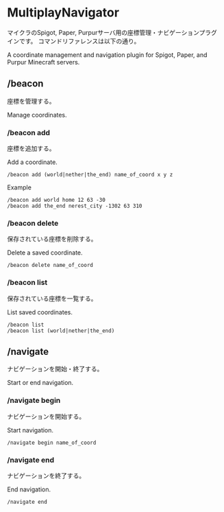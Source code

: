 # MultiplayNavigator

マイクラのSpigot, Paper, Purpurサーバ用の座標管理・ナビゲーションプラグインです。
コマンドリファレンスは以下の通り。

A coordinate management and navigation plugin for Spigot, Paper, and Purpur Minecraft servers.

## /beacon

座標を管理する。

Manage coordinates.

### /beacon add

座標を追加する。

Add a coordinate.

```
/beacon add (world|nether|the_end) name_of_coord x y z
```

Example
```
/beacon add world home 12 63 -30
/beacon add the_end nerest_city -1302 63 310
```

### /beacon delete

保存されている座標を削除する。

Delete a saved coordinate.

```
/beacon delete name_of_coord
```

### /beacon list

保存されている座標を一覧する。

List saved coordinates.

```
/beacon list
/beacon list (world|nether|the_end)
```

## /navigate

ナビゲーションを開始・終了する。

Start or end navigation.

### /navigate begin

ナビゲーションを開始する。

Start navigation.

```
/navigate begin name_of_coord
```

### /navigate end

ナビゲーションを終了する。

End navigation.

```
/navigate end
```